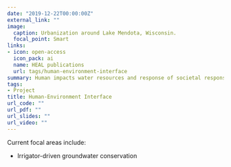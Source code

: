 ```yaml
---
date: "2019-12-22T00:00:00Z"
external_link: ""
image:
  caption: Urbanization around Lake Mendota, Wisconsin.
  focal_point: Smart
links:
- icon: open-access
  icon_pack: ai
  name: HEAL publications
  url: tags/human-environment-interface
summary: Human impacts water resources and response of societal response to hydrologic change.
tags:
- Project
title: Human-Environment Interface
url_code: ""
url_pdf: ""
url_slides: ""
url_video: ""
---
```

Current focal areas include:
 - Irrigator-driven groundwater conservation